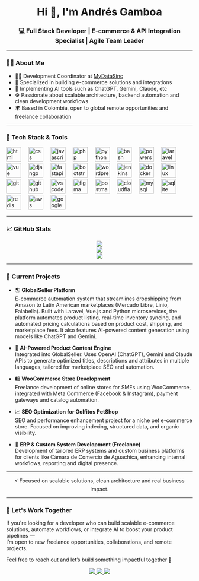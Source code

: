 <h1 align="center">Hi 👋, I'm Andrés Gamboa</h1>
<h3 align="center">💻 Full Stack Developer | E-commerce & API Integration Specialist | Agile Team Leader</h3>

---

### 🧑‍💻 About Me

- 👨‍💻 Development Coordinator at [MyDataSinc](https://mydatasinc.com)
- 🛒 Specialized in building e-commerce solutions and integrations
- 🤖 Implementing AI tools such as ChatGPT, Gemini, Claude, etc
- ⚙️ Passionate about scalable architecture, backend automation and clean development workflows
- 🌍 Based in Colombia, open to global remote opportunities and freelance collaboration

---

### 🚀 Tech Stack & Tools

<div align="left">
  <!-- Lenguajes -->
  <img src="https://skillicons.dev/icons?i=html" height="40" alt="html" />
  <img width="12" />
  <img src="https://skillicons.dev/icons?i=css" height="40" alt="css" />
  <img width="12" />
  <img src="https://skillicons.dev/icons?i=js" height="40" alt="javascript" />
  <img width="12" />
  <img src="https://skillicons.dev/icons?i=php" height="40" alt="php" />
  <img width="12" />
  <img src="https://skillicons.dev/icons?i=python" height="40" alt="python" />
  <img width="12" />
  <img src="https://skillicons.dev/icons?i=bash" height="40" alt="bash" />
  <img width="12" />
  <img src="https://skillicons.dev/icons?i=powershell" height="40" alt="powershell" />
  <img width="12" />

  <!-- Frameworks & Frontend -->
  <img src="https://skillicons.dev/icons?i=laravel" height="40" alt="laravel" />
  <img width="12" />
  <img src="https://skillicons.dev/icons?i=vue" height="40" alt="vue" />
  <img width="12" />
  <img src="https://skillicons.dev/icons?i=django" height="40" alt="django" />
  <img width="12" />
  <img src="https://skillicons.dev/icons?i=fastapi" height="40" alt="fastapi" />
  <img width="12" />
  <img src="https://skillicons.dev/icons?i=bootstrap" height="40" alt="bootstrap" />
  <img width="12" />

  <!-- CMS -->
  <img src="https://skillicons.dev/icons?i=wordpress" height="40" alt="wordpress" />
  <img width="12" />

  <!-- DevOps & Tools -->
  <img src="https://skillicons.dev/icons?i=jenkins" height="40" alt="jenkins" />
  <img width="12" />
  <img src="https://skillicons.dev/icons?i=docker" height="40" alt="docker" />
  <img width="12" />
  <img src="https://skillicons.dev/icons?i=linux" height="40" alt="linux" />
  <img width="12" />
  <img src="https://skillicons.dev/icons?i=git" height="40" alt="git" />
  <img width="12" />
  <img src="https://skillicons.dev/icons?i=github" height="40" alt="github" />
  <img width="12" />
  <img src="https://skillicons.dev/icons?i=vscode" height="40" alt="vscode" />
  <img width="12" />
  <img src="https://skillicons.dev/icons?i=figma" height="40" alt="figma" />
  <img width="12" />
  <img src="https://skillicons.dev/icons?i=postman" height="40" alt="postman" />
  <img width="12" />
  <img src="https://skillicons.dev/icons?i=cloudflare" height="40" alt="cloudflare" />
  <img width="12" />

  <!-- Databases -->
  <img src="https://skillicons.dev/icons?i=mysql" height="40" alt="mysql" />
  <img width="12" />
  <img src="https://skillicons.dev/icons?i=sqlite" height="40" alt="sqlite" />
  <img width="12" />
  <img src="https://skillicons.dev/icons?i=redis" height="40" alt="redis" />
  <img width="12" />

  <!-- Cloud -->
  <img src="https://skillicons.dev/icons?i=aws" height="40" alt="aws" />
  <img width="12" />
  <img src="https://skillicons.dev/icons?i=gcp" height="40" alt="google cloud" />
  <img width="12" />
</div>

---

### 📈 GitHub Stats

<div align="center">
  <img src="https://github-profile-trophy.vercel.app/?username=andresfdgt&theme=aura&column=4&row=1&margin-w=10" />
  <br />
  <img src="https://github-readme-stats.vercel.app/api?username=andresfdgt&show_icons=true&theme=tokyonight&count_private=true" />
  <br />
  <img src="https://github-readme-streak-stats.herokuapp.com?user=andresfdgt&theme=tokyonight&card_width=470" />
</div>

---

### 📌 Current Projects

- 🌎 **GlobalSeller Platform**  
  E-commerce automation system that streamlines dropshipping from Amazon to Latin American marketplaces (Mercado Libre, Linio, Falabella).
  Built with Laravel, Vue.js and Python microservices, the platform automates product listing, real-time inventory syncing, and automated pricing calculations based on product cost, shipping, and     marketplace fees. It also features AI-powered content generation using models like ChatGPT and Gemini.

- 🤖 **AI-Powered Product Content Engine**  
  Integrated into GlobalSeller. Uses OpenAI (ChatGPT), Gemini and Claude APIs to generate optimized titles, descriptions and attributes in multiple languages, tailored for marketplace SEO and automation.

- 🛍️ **WooCommerce Store Development**  
  Freelance development of online stores for SMEs using WooCommerce, integrated with Meta Commerce (Facebook & Instagram), payment gateways and catalog automation.

- 📈 **SEO Optimization for Golfitos PetShop**  
  SEO and performance enhancement project for a niche pet e-commerce store. Focused on improving indexing, structured data, and organic visibility.

- 🔧 **ERP & Custom System Development (Freelance)**  
  Development of tailored ERP systems and custom business platforms for clients like Cámara de Comercio de Aguachica, enhancing internal workflows, reporting and digital presence.

---

<p align="center">
⚡ Focused on scalable solutions, clean architecture and real business impact.
</p>

---

### 🤝 Let's Work Together

If you're looking for a developer who can build scalable e-commerce solutions, automate workflows, or integrate AI to boost your product pipelines —  
I’m open to new freelance opportunities, collaborations, and remote projects.

Feel free to reach out and let’s build something impactful together 🚀

<p align="center">
  <a href="https://www.linkedin.com/in/andresfdgt" target="_blank">
    <img src="https://img.shields.io/badge/LinkedIn-blue?logo=linkedin&logoColor=white" />
  </a>
  <a href="mailto:andresfdgt@gmail.com">
    <img src="https://img.shields.io/badge/Gmail-D14836?logo=gmail&logoColor=white" />
  </a>
  <a href="https://github.com/andresfdgt" target="_blank">
    <img src="https://img.shields.io/github/followers/andresfdgt?label=Followers&style=social" />
  </a>
</p>
